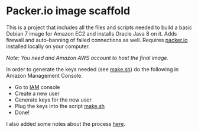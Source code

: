 # Packer.io image scaffold

This is a project that includes all the files and scripts needed to build a basic Debian 7 image for Amazon EC2 and installs Oracle Java 8 on it. Adds firewall and auto-banning of failed connections as well. Requires [packer.io](https://packer.io/) installed locally on your computer.

*Note: You need and Amazon AWS account to host the final image.*

In order to generate the keys needed (see [make.sh](make.sh)) do the following in Amazon Management Console.

- Go to [IAM](https://console.aws.amazon.com/iam/home#home) console
- Create a new user
- Generate keys for the new user
- Plug the keys into the script [make.sh](make.sh)
- Done!

I also added some notes about the process [here](http://mildly-interesting.info/blog/2015/01/26/packer-dot-io-for-the-impatient/).
